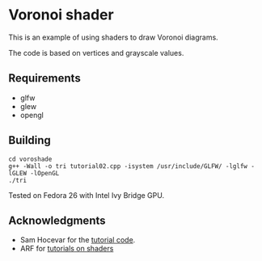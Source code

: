 Voronoi shader
==============

This is an example of using shaders to draw Voronoi diagrams.

The code is based on vertices and grayscale values.

Requirements
------------

- glfw
- glew
- opengl

Building
--------

```
cd voroshade
g++ -Wall -o tri tutorial02.cpp -isystem /usr/include/GLFW/ -lglfw -lGLEW -lOpenGL
./tri
```

Tested on Fedora 26 with Intel Ivy Bridge GPU.

Acknowledgments
---------------

- Sam Hocevar for the [tutorial code](http://www.opengl-tutorial.org/).
- ARF for [tutorials on shaders](http://www.lighthouse3d.com/tutorials/glsl-tutorial/)

